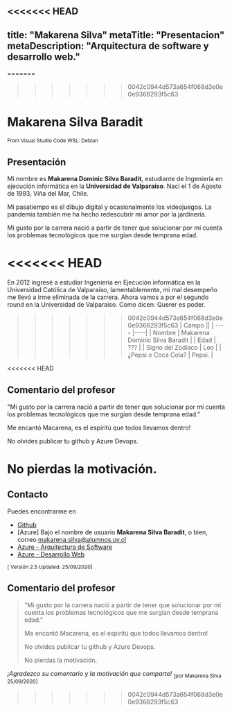 <<<<<<< HEAD
---
title: "Makarena Silva"
metaTitle: "Presentacion"
metaDescription: "Arquitectura de software y desarrollo web."
---

=======
>>>>>>> 0042c0944d573a654f068d3e0e0e9368293f5c63
# Makarena Silva Baradit

 <sub>From Visual Studio Code WSL: Debian</sub>

## Presentación

Mi nombre es **Makarena Dominic Silva Baradit**, estudiante de Ingeniería en ejecución informática en la **Universidad de Valparaíso**. Nací el 1 de Agosto de 1993, Viña del Mar, Chile.

Mi pasatiempo es el dibujo digital y ocasionalmente los videojuegos. La pandemia también me ha hecho redescubrir mi amor por la jardinería.

Mi gusto por la carrera nació a partir de tener que solucionar por mí cuenta los problemas tecnológicos que me surgían desde temprana edad.

<<<<<<< HEAD
=======
En 2012 ingresé a estudiar Ingeniería en Ejecución informática en la Universidad Católica de Valparaíso, lamentablemente, mi mal desempeño me llevó a irme eliminada de la carrera. Ahora vamos a por el segundo round en la Universidad de Valparaíso. Como dicen: Querer es poder.


>>>>>>> 0042c0944d573a654f068d3e0e0e9368293f5c63
| Campo ||
| ---- |----|
| Nombre | Makarena Dominic Silva Baradit  |
| Edad  | ???  |
| Signo del Zodiaco | Leo |
| ¿Pepsi o Coca Cola? | Pepsi. |

<<<<<<< HEAD

## Comentario del profesor

"Mi gusto por la carrera nació a partir de tener que solucionar por mí cuenta los problemas tecnológicos que me surgían desde temprana edad."

Me encantó Macarena, es el espiritú que todos llevamos dentro!

No olvides publicar tu github y Azure Devops.

No pierdas la motivación.
=======
## Contacto
Puedes encontrarme en
- [Github](https://github.com/MakarenaSilvaB)
- [Azure] Bajo el nombre de usuario **Makarena Silva Baradit**, o bien, correo makarena.silva@alumnos.uv.cl 
- [Azure - Arquitectura de Software](https://dev.azure.com/ArquitecturaSW/)
- [Azure - Desarrollo Web](https://dev.azure.com/DesarrolloWB/)

 <sub>[ Versión 2.5 Updated: 25/09/2020]</sub>


## Comentario del profesor

>"Mi gusto por la carrera nació a partir de tener que solucionar por mí cuenta los problemas tecnológicos que me surgían desde temprana edad."
>
>Me encantó Macarena, es el espiritú que todos llevamos dentro!
>
>No olvides publicar tu github y Azure Devops.
>
>No pierdas la motivación.

_¡Agradezco su comentario y la motivación que comparte!_
 <sub>[por Makarena Silva 25/09/2020]</sub>
>>>>>>> 0042c0944d573a654f068d3e0e0e9368293f5c63

